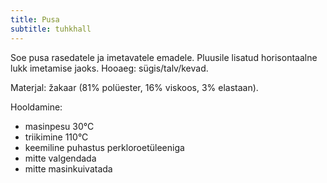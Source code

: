 ```yaml
---
title: Pusa
subtitle: tuhkhall
---
```


Soe pusa rasedatele ja imetavatele emadele. Pluusile lisatud horisontaalne lukk imetamise jaoks. Hooaeg: sügis/talv/kevad.

Materjal: žakaar (81% polüester, 16% viskoos, 3% elastaan).

Hooldamine:

- masinpesu 30°C
- triikimine 110°C
- keemiline puhastus perkloroetüleeniga
- mitte valgendada
- mitte masinkuivatada